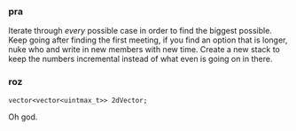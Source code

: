 ### pra
Iterate through *every* possible case in order to find the biggest possible.
Keep going after finding the first meeting, if you find an option that is longer, nuke who and write in new members with new time.
Create a new stack to keep the numbers incremental instead of what even is going on in there.
### roz
```
vector<vector<uintmax_t>> 2dVector;
```
Oh god.

